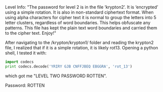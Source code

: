 Level Info: "The password for level 2 is in the file ‘krypton2’. It is ‘encrypted’ using a simple rotation. It is also in non-standard ciphertext format. When using alpha characters for cipher text it is normal to group the letters into 5 letter clusters, regardless of word boundaries. This helps obfuscate any patterns. This file has kept the plain text word boundaries and carried them to the cipher text. Enjoy!"

After navigating to the /krypton/krypton1/ folder and reading the krypton2 file, I realized that if it is a simple rotation, it is likely rot13. Opening a python shell, I tested it with:
```python
import codecs
print codecs.decode('YRIRY GJB CNFFJBEQ EBGGRA', 'rot_13')
```

which got me "LEVEL TWO PASSWORD ROTTEN".

Password: ROTTEN
